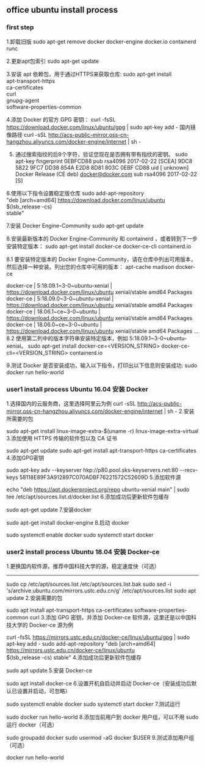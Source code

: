 ## office ubuntu install process

### first step
1.卸载旧版 
    sudo apt-get remove docker docker-engine docker.io containerd runc

2.更新apt包索引 
    sudo apt-get update

3.安装 apt 依赖包，用于通过HTTPS来获取仓库:
    sudo apt-get install \
    apt-transport-https \
    ca-certificates \
    curl \
    gnupg-agent \
    software-properties-common

4.添加 Docker 的官方 GPG 密钥：
 curl -fsSL https://download.docker.com/linux/ubuntu/gpg | sudo apt-key add -
 国内镜像路径
 curl -sSL http://acs-public-mirror.oss-cn-hangzhou.aliyuncs.com/docker-engine/internet | sh -
 
5. 通过搜索指纹的后8个字符，验证您现在是否拥有带有指纹的密钥。
    sudo apt-key fingerprint 0EBFCD88
    pub   rsa4096 2017-02-22 [SCEA]
          9DC8 5822 9FC7 DD38 854A  E2D8 8D81 803C 0EBF CD88
    uid           [ unknown] Docker Release (CE deb) <docker@docker.com>
    sub   rsa4096 2017-02-22 [S] 

6.使用以下指令设置稳定版仓库
    sudo add-apt-repository \
       "deb [arch=amd64] https://download.docker.com/linux/ubuntu \
      $(lsb_release -cs) \
      stable"
 
 
7.安装 Docker Engine-Community
    sudo apt-get update 

8.安装最新版本的 Docker Engine-Community 和 containerd ，或者转到下一步安装特定版本：
    sudo apt-get install docker-ce docker-ce-cli containerd.io

8.1 要安装特定版本的 Docker Engine-Community，请在仓库中列出可用版本，然后选择一种安装。列出您的仓库中可用的版本：
 apt-cache madison docker-ce

  docker-ce | 5:18.09.1~3-0~ubuntu-xenial | https://download.docker.com/linux/ubuntu  xenial/stable amd64 Packages
  docker-ce | 5:18.09.0~3-0~ubuntu-xenial | https://download.docker.com/linux/ubuntu  xenial/stable amd64 Packages
  docker-ce | 18.06.1~ce~3-0~ubuntu       | https://download.docker.com/linux/ubuntu  xenial/stable amd64 Packages
  docker-ce | 18.06.0~ce~3-0~ubuntu       | https://download.docker.com/linux/ubuntu  xenial/stable amd64 Packages
  ...
8.2 使用第二列中的版本字符串安装特定版本，例如 5:18.09.1~3-0~ubuntu-xenial。
sudo apt-get install docker-ce=<VERSION_STRING> docker-ce-cli=<VERSION_STRING> containerd.io

9.测试 Docker 是否安装成功，输入以下指令，打印出以下信息则安装成功:
    sudo docker run hello-world
    


### user1 install process  Ubuntu 16.04 安装 Docker

1.选择国内的云服务商，这里选择阿里云为例
curl -sSL http://acs-public-mirror.oss-cn-hangzhou.aliyuncs.com/docker-engine/internet | sh -
2.安装所需要的包

sudo apt-get install linux-image-extra-$(uname -r) linux-image-extra-virtual
3.添加使用 HTTPS 传输的软件包以及 CA 证书

sudo apt-get update
sudo apt-get install apt-transport-https ca-certificates
4.添加GPG密钥

sudo apt-key adv --keyserver hkp://p80.pool.sks-keyservers.net:80 --recv-keys 58118E89F3A912897C070ADBF76221572C52609D
5.添加软件源

echo "deb https://apt.dockerproject.org/repo ubuntu-xenial main" | sudo tee /etc/apt/sources.list.d/docker.list
6.添加成功后更新软件包缓存

sudo apt-get update
7.安装docker

sudo apt-get install docker-engine
8.启动 docker

sudo systemctl enable docker
sudo systemctl start docker


### user2 install process  Ubuntu 18.04 安装 Docker-ce

1.更换国内软件源，推荐中国科技大学的源，稳定速度快（可选）
****
sudo cp /etc/apt/sources.list /etc/apt/sources.list.bak
sudo sed -i 's/archive.ubuntu.com/mirrors.ustc.edu.cn/g' /etc/apt/sources.list
sudo apt update
2.安装需要的包

sudo apt install apt-transport-https ca-certificates software-properties-common curl
3.添加 GPG 密钥，并添加 Docker-ce 软件源，这里还是以中国科技大学的 Docker-ce 源为例

curl -fsSL https://mirrors.ustc.edu.cn/docker-ce/linux/ubuntu/gpg | sudo apt-key add -
sudo add-apt-repository "deb [arch=amd64] https://mirrors.ustc.edu.cn/docker-ce/linux/ubuntu \
$(lsb_release -cs) stable"
4.添加成功后更新软件包缓存

sudo apt update
5.安装 Docker-ce

sudo apt install docker-ce
6.设置开机自启动并启动 Docker-ce（安装成功后默认已设置并启动，可忽略）

sudo systemctl enable docker
sudo systemctl start docker
7.测试运行

sudo docker run hello-world
8.添加当前用户到 docker 用户组，可以不用 sudo 运行 docker（可选）

sudo groupadd docker
sudo usermod -aG docker $USER
9.测试添加用户组（可选）

docker run hello-world

